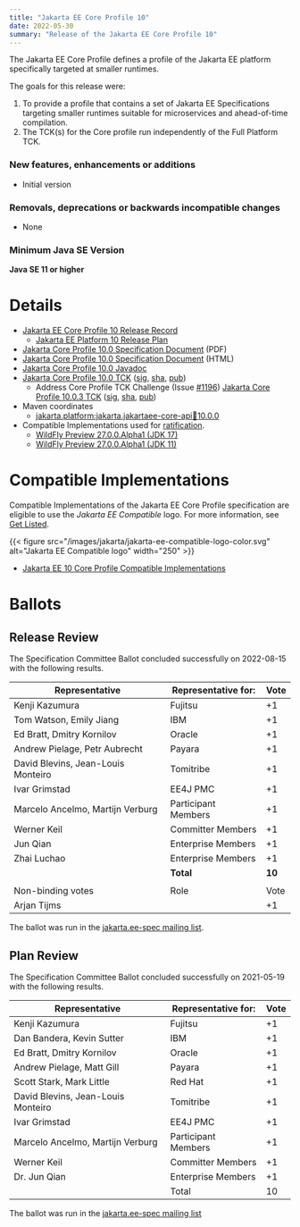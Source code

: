 ```yaml
---
title: "Jakarta EE Core Profile 10"
date: 2022-05-30
summary: "Release of the Jakarta EE Core Profile 10"
---
```

The Jakarta EE Core Profile defines a profile of the Jakarta EE platform specifically targeted at smaller runtimes.

The goals for this release were:
1. To provide a profile that contains a set of Jakarta EE Specifications targeting smaller runtimes suitable for microservices and ahead-of-time compilation.
2. The TCK(s) for the Core profile run independently of the Full Platform TCK.

### New features, enhancements or additions
<!-- List here -->
* Initial version

### Removals, deprecations or backwards incompatible changes
<!-- List here -->
* None

### Minimum Java SE Version
<!-- Specify the minimum required Java SE version for this specification -->
**Java SE 11 or higher**

# Details

* [Jakarta EE Core Profile 10 Release Record](https://projects.eclipse.org/projects/ee4j.jakartaee-platform/releases/core-profile-10)
    * [Jakarta EE Platform 10 Release Plan](https://jakartaee.github.io/platform/jakartaee10/JakartaEE10ReleasePlan)
* [Jakarta Core Profile 10.0 Specification Document](jakarta-coreprofile-spec-10.0.pdf) (PDF)
* [Jakarta Core Profile 10.0 Specification Document](jakarta-coreprofile-spec-10.0.html) (HTML)
* [Jakarta Core Profile 10.0 Javadoc](./apidocs)
* [Jakarta Core Profile 10.0 TCK](https://download.eclipse.org/jakartaee/coreprofile/10.0/jakarta-core-profile-tck-10.0.1.zip)
  ([sig](https://download.eclipse.org/jakartaee/coreprofile/10.0/jakarta-core-profile-tck-10.0.1.zip.sig),
  [sha](https://download.eclipse.org/jakartaee/coreprofile/10.0/jakarta-core-profile-tck-10.0.1.zip.sha256),
  [pub](https://jakarta.ee/specifications/jakartaee-spec-committee.pub))
   * Address Core Profile TCK Challenge (Issue [#1196](https://github.com/jakartaee/platform-tck/issues/1196)) [Jakarta Core Profile 10.0.3 TCK](https://download.eclipse.org/jakartaee/coreprofile/10.0/jakarta-core-profile-tck-10.0.3.zip)  ([sig](https://download.eclipse.org/jakartaee/coreprofile/10.0/jakarta-core-profile-tck-10.0.3.zip.sig),  [sha](https://download.eclipse.org/jakartaee/coreprofile/10.0/jakarta-core-profile-tck-10.0.3.zip.sha256),  [pub](https://jakarta.ee/specifications/jakartaee-spec-committee.pub))
* Maven coordinates
    * [jakarta.platform:jakarta.jakartaee-core-api:jar:10.0.0](https://central.sonatype.com/artifact/jakarta.platform/jakartaee-core-api/10.0.0/jar)
* Compatible Implementations used for [ratification](https://www.eclipse.org/projects/efsp/?version=1.2#efsp-ratification).
  * [WildFly Preview 27.0.0.Alpha1 (JDK 17)](https://github.com/wildfly/wildfly/releases/download/27.0.0.Alpha1/wildfly-preview-27.0.0.Alpha1.zip)
  * [WildFly Preview 27.0.0.Alpha1 (JDK 11)](https://github.com/wildfly/wildfly/releases/download/27.0.0.Alpha1/wildfly-preview-27.0.0.Alpha1.zip)

# Compatible Implementations

Compatible Implementations of the Jakarta EE Core Profile specification are eligible to use the _Jakarta EE Compatible_ logo. For more information, see [Get Listed](/compatibility/get-listed/).

{{< figure src="/images/jakarta/jakarta-ee-compatible-logo-color.svg" alt="Jakarta EE Compatible logo" width="250" >}}

* [Jakarta EE 10 Core Profile Compatible Implementations](https://jakarta.ee/compatibility/certification/10/)

# Ballots

## Release Review

The Specification Committee Ballot concluded successfully on 2022-08-15 with the following results.

| Representative                                 | Representative for: | Vote    |
|------------------------------------------------|---------------------|---------|
| Kenji Kazumura                                 | Fujitsu             |    +1   |
| Tom Watson, Emily Jiang                        | IBM                 |    +1   |
| Ed Bratt, Dmitry Kornilov                      | Oracle              |    +1   |
| Andrew Pielage, Petr Aubrecht                  | Payara              |    +1   |
| David Blevins, Jean-Louis Monteiro             | Tomitribe           |    +1   |
| Ivar Grimstad                                  | EE4J PMC            |    +1   |
| Marcelo Ancelmo, Martijn Verburg               | Participant Members |    +1   |
| Werner Keil                                    | Committer Members   |    +1   |
| Jun Qian                                       | Enterprise Members  |    +1   |
| Zhai Luchao                                    | Enterprise Members  |    +1   |
|                                                | **Total**           |  **10** |
|                                                                                |
| Non-binding votes                              | Role                |   Vote  |
| Arjan Tijms                                    |                     |    +1   |

The ballot was run in the [jakarta.ee-spec mailing list](https://www.eclipse.org/lists/jakarta.ee-spec/msg02712.html).

## Plan Review

The Specification Committee Ballot concluded successfully on 2021-05-19 with the following results.

| Representative                                 | Representative for: | Vote |
|------------------------------------------------|---------------------|------|
| Kenji Kazumura                                 | Fujitsu             |  +1    |
| Dan Bandera, Kevin Sutter                      | IBM                 |  +1    |
| Ed Bratt, Dmitry Kornilov                      | Oracle              |  +1   |
| Andrew Pielage, Matt Gill                      | Payara              |  +1    |
| Scott Stark, Mark Little                       | Red Hat             |  +1    |
| David Blevins, Jean-Louis Monteiro             | Tomitribe           |  +1    |
| Ivar Grimstad                                  | EE4J PMC            |  +1    |
| Marcelo Ancelmo, Martijn Verburg               | Participant Members |  +1    |
| Werner Keil                                    | Committer Members   |  +1    |
| Dr. Jun Qian                                   | Enterprise Members  |  +1    |
|                                                | Total               |  10  |

The ballot was run in the [jakarta.ee-spec mailing list](https://www.eclipse.org/lists/jakarta.ee-spec/msg01679.html)
